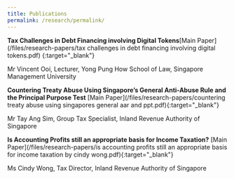 ```yaml
---
title: Publications
permalink: /research/permalink/
---
```

**Tax Challenges in Debt Financing involving
Digital Tokens**[Main Paper](/files/research-papers/tax challenges in debt financing involving digital tokens.pdf)
{:target="_blank"}

Mr Vincent Ooi, Lecturer, Yong Pung How School of Law, Singapore Management University

**Countering Treaty Abuse Using Singapore’s General Anti-Abuse Rule and the Principal Purpose Test** [Main Paper](/files/research-papers/countering treaty abuse using singapores general aar and ppt.pdf){:target="_blank"}

Mr Tay Ang Sim, Group Tax Specialist, Inland Revenue Authority of Singapore

**Is Accounting Profits still an appropriate basis for Income Taxation?** [Main Paper](/files/research-papers/is accounting profits still an appropriate basis for income taxation by cindy wong.pdf){:target="_blank"}

Ms Cindy Wong, Tax Director, Inland Revenue Authority of Singapore